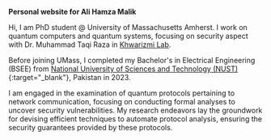 **Personal website for Ali Hamza Malik**

Hi, I am PhD student @ University of Massachusetts Amherst. I work on quantum computers and quantum systems, focusing on security aspect with Dr. Muhammad Taqi Raza in <a href="https://khwarizmilab.github.io/" target="_blank">Khwarizmi Lab</a>.

Before joining UMass, I completed my Bachelor's in Electrical Engineering (BSEE) from [National University of Sciences and Technology (NUST)](https://nust.edu.pk/){:target="_blank"}, Pakistan in 2023.

I am engaged in the examination of quantum protocols pertaining to network communication, focusing on conducting formal analyses to uncover security vulnerabilities. My research endeavors lay the groundwork for devising efficient techniques to automate protocol analysis, ensuring the security guarantees provided by these protocols.
